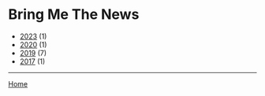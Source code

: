 # Bring Me The News

  * [2023](./bring-me-the-news-2023.md) (1)
  * [2020](./bring-me-the-news-2020.md) (1)
  * [2019](./bring-me-the-news-2019.md) (7)
  * [2017](./bring-me-the-news-2017.md) (1)

----

[Home](../index.md)
